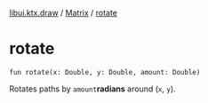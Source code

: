 [libui.ktx.draw](../README.md) / [Matrix](README.md) / [rotate](rotate.md)

# rotate

`fun rotate(x: Double, y: Double, amount: Double)`

Rotates paths by `amount`**radians** around (`x`, `y`).
